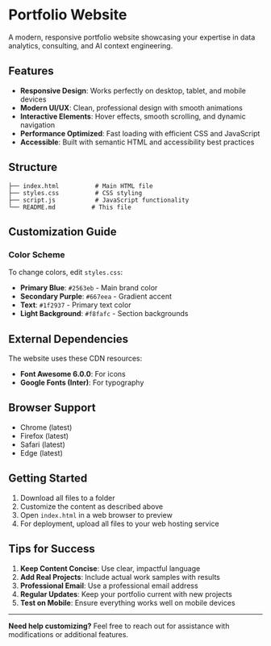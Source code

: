 # Portfolio Website

A modern, responsive portfolio website showcasing your expertise in data analytics, consulting, and AI context engineering.

## Features

- **Responsive Design**: Works perfectly on desktop, tablet, and mobile devices
- **Modern UI/UX**: Clean, professional design with smooth animations
- **Interactive Elements**: Hover effects, smooth scrolling, and dynamic navigation
- **Performance Optimized**: Fast loading with efficient CSS and JavaScript
- **Accessible**: Built with semantic HTML and accessibility best practices

## Structure

```
├── index.html          # Main HTML file
├── styles.css          # CSS styling
├── script.js           # JavaScript functionality
└── README.md          # This file
```

## Customization Guide

### Color Scheme
To change colors, edit `styles.css`:
- **Primary Blue**: `#2563eb` - Main brand color
- **Secondary Purple**: `#667eea` - Gradient accent
- **Text**: `#1f2937` - Primary text color
- **Light Background**: `#f8fafc` - Section backgrounds

## External Dependencies

The website uses these CDN resources:
- **Font Awesome 6.0.0**: For icons
- **Google Fonts (Inter)**: For typography

## Browser Support

- Chrome (latest)
- Firefox (latest)
- Safari (latest)
- Edge (latest)

## Getting Started

1. Download all files to a folder
2. Customize the content as described above
3. Open `index.html` in a web browser to preview
4. For deployment, upload all files to your web hosting service

## Tips for Success

1. **Keep Content Concise**: Use clear, impactful language
2. **Add Real Projects**: Include actual work samples with results
3. **Professional Email**: Use a professional email address
4. **Regular Updates**: Keep your portfolio current with new projects
5. **Test on Mobile**: Ensure everything works well on mobile devices

---

**Need help customizing?** Feel free to reach out for assistance with modifications or additional features.
